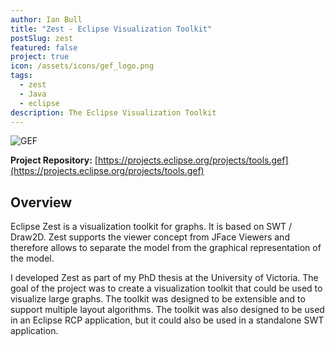 ```yaml
---
author: Ian Bull
title: "Zest - Eclipse Visualization Toolkit"
postSlug: zest
featured: false
project: true
icon: /assets/icons/gef_logo.png
tags:
  - zest
  - Java
  - eclipse
description: The Eclipse Visualization Toolkit
---
```


![GEF](/assets/icons/gef_logo.png)

**Project Repository:** [https://projects.eclipse.org/projects/tools.gef](https://projects.eclipse.org/projects/tools.gef)

## Overview

Eclipse Zest is a visualization toolkit for graphs. It is based on SWT / Draw2D. Zest supports the viewer concept from JFace Viewers and therefore allows to separate the model from the graphical representation of the model.

I developed Zest as part of my PhD thesis at the University of Victoria. The goal of the project was to create a visualization toolkit that could be used to visualize large graphs. The toolkit was designed to be extensible and to support multiple layout algorithms. The toolkit was also designed to be used in an Eclipse RCP application, but it could also be used in a standalone SWT application.
